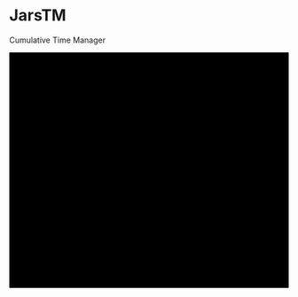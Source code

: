 # JarsTM
Сumulative Time Manager

![](https://github.com/Kerensk1y/JarsTM/blob/main/Timeline%201%20(3).gif)
